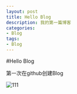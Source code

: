 ```yaml
---
layout: post
title: Hello Blog
description: 我的第一篇博客
categories:
- Blog
tags:
- Blog
---
```


#Hello Blog

第一次在github创建Blog


![111](http://www.28400.net/uploadfile/2011/1229/20111229113135683.jpg)